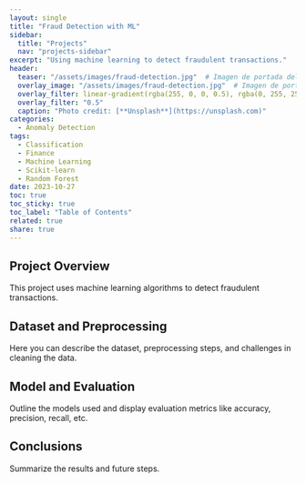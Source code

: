 ```yaml
---
layout: single
title: "Fraud Detection with ML"
sidebar:
  title: "Projects"
  nav: "projects-sidebar"
excerpt: "Using machine learning to detect fraudulent transactions."
header:
  teaser: "/assets/images/fraud-detection.jpg"  # Imagen de portada del proyecto
  overlay_image: "/assets/images/fraud-detection.jpg"  # Imagen de portada del proyecto
  overlay_filter: linear-gradient(rgba(255, 0, 0, 0.5), rgba(0, 255, 255, 0.5))
  overlay_filter: "0.5"
  caption: "Photo credit: [**Unsplash**](https://unsplash.com)"
categories:
  - Anomaly Detection
tags:
  - Classification
  - Finance
  - Machine Learning
  - Scikit-learn
  - Random Forest
date: 2023-10-27
toc: true
toc_sticky: true
toc_label: "Table of Contents"
related: true
share: true
---
```


## Project Overview
This project uses machine learning algorithms to detect fraudulent transactions.

<!-- 
	•	Ingeniería de características: Trabaja en mejorar la calidad de los datos de entrada.
	•	Tuning de hiperparámetros: Experimenta con la búsqueda de hiperparámetros (Grid Search, Random Search) y técnicas como optimización bayesiana.

 -->

## Dataset and Preprocessing
Here you can describe the dataset, preprocessing steps, and challenges in cleaning the data.

## Model and Evaluation
Outline the models used and display evaluation metrics like accuracy, precision, recall, etc.

<!-- // ![ROC Curve](/assets/images/fraud_detection_roc.png) -->

## Conclusions
Summarize the results and future steps.